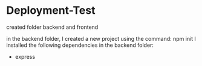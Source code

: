 # Deployment-Test

created folder backend and frontend

in the backend folder, I created a new project using the command: npm init
I installed the following dependencies in the backend folder:
- express
